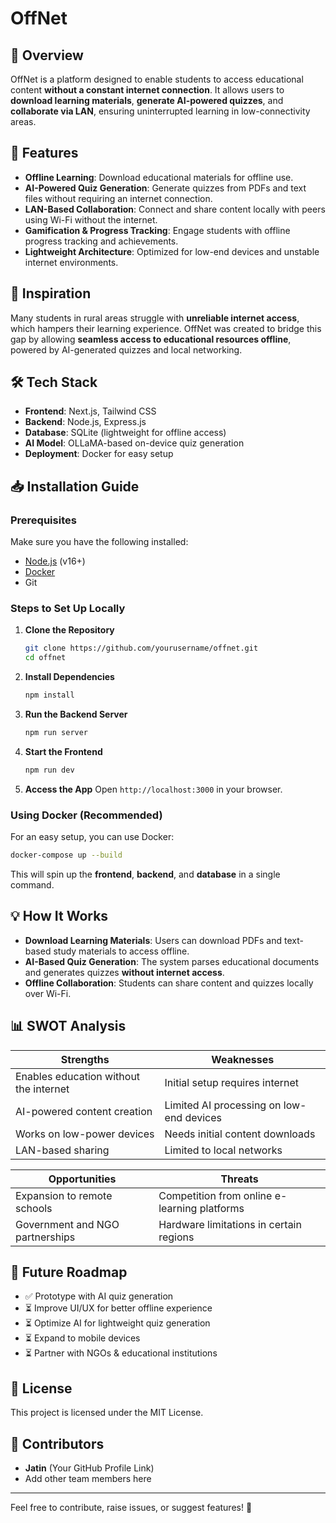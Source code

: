 # OffNet

## 📌 Overview
OffNet is a platform designed to enable students to access educational content **without a constant internet connection**. It allows users to **download learning materials**, **generate AI-powered quizzes**, and **collaborate via LAN**, ensuring uninterrupted learning in low-connectivity areas.

## 🎯 Features
- **Offline Learning**: Download educational materials for offline use.
- **AI-Powered Quiz Generation**: Generate quizzes from PDFs and text files without requiring an internet connection.
- **LAN-Based Collaboration**: Connect and share content locally with peers using Wi-Fi without the internet.
- **Gamification & Progress Tracking**: Engage students with offline progress tracking and achievements.
- **Lightweight Architecture**: Optimized for low-end devices and unstable internet environments.

## 🚀 Inspiration
Many students in rural areas struggle with **unreliable internet access**, which hampers their learning experience. OffNet was created to bridge this gap by allowing **seamless access to educational resources offline**, powered by AI-generated quizzes and local networking.

## 🛠️ Tech Stack
- **Frontend**: Next.js, Tailwind CSS
- **Backend**: Node.js, Express.js
- **Database**: SQLite (lightweight for offline access)
- **AI Model**: OLLaMA-based on-device quiz generation
- **Deployment**: Docker for easy setup

## 📥 Installation Guide
### Prerequisites
Make sure you have the following installed:
- [Node.js](https://nodejs.org/) (v16+)
- [Docker](https://www.docker.com/)
- Git

### Steps to Set Up Locally
1. **Clone the Repository**
   ```sh
   git clone https://github.com/yourusername/offnet.git
   cd offnet
   ```

2. **Install Dependencies**
   ```sh
   npm install
   ```

3. **Run the Backend Server**
   ```sh
   npm run server
   ```

4. **Start the Frontend**
   ```sh
   npm run dev
   ```

5. **Access the App**
   Open `http://localhost:3000` in your browser.

### Using Docker (Recommended)
For an easy setup, you can use Docker:
```sh
docker-compose up --build
```
This will spin up the **frontend**, **backend**, and **database** in a single command.

## 💡 How It Works
- **Download Learning Materials**: Users can download PDFs and text-based study materials to access offline.
- **AI-Based Quiz Generation**: The system parses educational documents and generates quizzes **without internet access**.
- **Offline Collaboration**: Students can share content and quizzes locally over Wi-Fi.

## 📊 SWOT Analysis
| Strengths  | Weaknesses  |
|------------|-------------|
| Enables education without the internet | Initial setup requires internet |
| AI-powered content creation | Limited AI processing on low-end devices |
| Works on low-power devices | Needs initial content downloads |
| LAN-based sharing | Limited to local networks |

| Opportunities | Threats |
|-------------|-------------|
| Expansion to remote schools | Competition from online e-learning platforms |
| Government and NGO partnerships | Hardware limitations in certain regions |

## 🎯 Future Roadmap
- ✅ Prototype with AI quiz generation
- ⏳ Improve UI/UX for better offline experience
- ⏳ Optimize AI for lightweight quiz generation
- ⏳ Expand to mobile devices
- ⏳ Partner with NGOs & educational institutions

## 📜 License
This project is licensed under the MIT License.

## 🙌 Contributors
- **Jatin** (Your GitHub Profile Link)
- Add other team members here

---
Feel free to contribute, raise issues, or suggest features! 🚀
